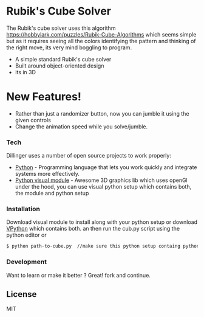 # Rubik's Cube Solver

The Rubik's cube solver uses this algorithm https://hobbylark.com/puzzles/Rubik-Cube-Algorithms which seems simple but as it requires seeing all the colors identifying the pattern and thinking of the right move, its very mind boggling to program.

  - A simple standard Rubik's cube solver
  - Built around object-oriented design
  - its in 3D

# New Features!

  - Rather than just a randomizer button, now you can jumble it using the given controls
  - Change the animation speed while you solve/jumble.




### Tech

Dillinger uses a number of open source projects to work properly:

* [Python] - Programming language that lets you work quickly
and integrate systems more effectively.
* [Python visual module] - Awesome 3D graphics lib which uses openGl under the hood, you can use visual python setup which contains both, the module and python setup 



### Installation

Download visual module to install along with your python setup or download [VPython] which contains both. an then run the cub.py script using the python editor
or
```sh
$ python path-to-cube.py  //make sure this python setup containg python-visual module or you should be using vpython which comes bundled with these modules
```




### Development

Want to learn or make it better ? Great!
fork and continue.

License
----

MIT

[//]: # (These are reference links used in the body of this note and get stripped out when the markdown processor does its job. There is no need to format nicely because it shouldn't be seen. Thanks SO - http://stackoverflow.com/questions/4823468/store-comments-in-markdown-syntax)


  
   [Python]: <https://www.python.org>
   [Python Visual module]: <http://vpython.org>
   [VPython]: <http://vpython.org>
   
  

 

